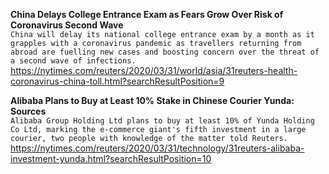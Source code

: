 **China Delays College Entrance Exam as Fears Grow Over Risk of Coronavirus Second Wave**\
`China will delay its national college entrance exam by a month as it grapples with a coronavirus pandemic as travellers returning from abroad are fuelling new cases and boosting concern over the threat of a second wave of infections.`\
https://nytimes.com/reuters/2020/03/31/world/asia/31reuters-health-coronavirus-china-toll.html?searchResultPosition=9

**Alibaba Plans to Buy at Least 10% Stake in Chinese Courier Yunda: Sources**\
`Alibaba Group Holding Ltd plans to buy at least 10% of Yunda Holding Co Ltd, marking the e-commerce giant's fifth investment in a large courier, two people with knowledge of the matter told Reuters.`\
https://nytimes.com/reuters/2020/03/31/technology/31reuters-alibaba-investment-yunda.html?searchResultPosition=10

